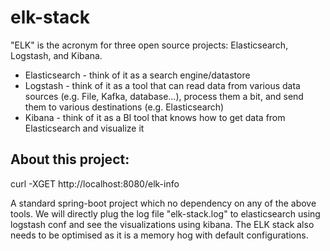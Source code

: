 # elk-stack
"ELK" is the acronym for three open source projects: Elasticsearch, Logstash, and Kibana.

* Elasticsearch - think of it as a search engine/datastore
* Logstash - think of it as a tool that can read data from various data sources (e.g. File, Kafka, database...), process them a bit, and send them to various destinations (e.g. Elasticsearch)
* Kibana - think of it as a BI tool that knows how to get data from Elasticsearch and visualize it

## About this project:
curl -XGET http://localhost:8080/elk-info

A standard spring-boot project which no dependency
on any of the above tools. We will directly plug the log file
"elk-stack.log" to elasticsearch using logstash conf and see the
visualizations using kibana. The ELK stack also needs to be optimised as it is a
memory hog with default configurations.